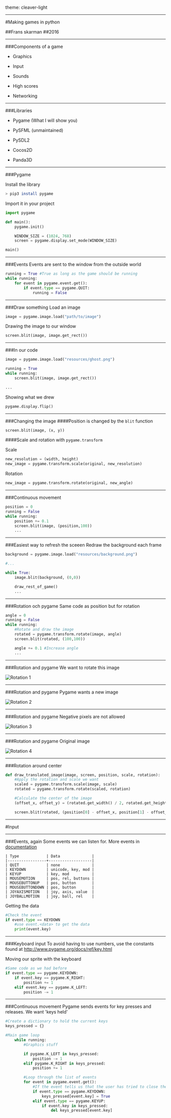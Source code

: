 <!-- theme: sjaakvandenberg/cleaver-light -->
<!--theme: jdan/cleaver-retro-->
theme: cleaver-light

---
#Making games in python

##Frans skarman
##2016

---

###Components of a game

- Graphics

- Input

- Sounds



- High scores

- Networking



---

###Libraries

- Pygame (What I will show you)

- PySFML (unmaintained)

- PySDL2

- Cocos2D

- Panda3D


---

###Pygame

Install the library
``` Bash
> pip3 install pygame
```

Import it in your project
```python
import pygame

def main():
	pygame.init()

	WINDOW_SIZE = (1024, 768)
	screen = pygame.display.set_mode(WINDOW_SIZE)

main()
```

---
###Events
Events are sent to the window from the outside world

```python
running = True #True as long as the game should be running
while running:
	for event in pygame.event.get():
		if event.type == pygame.QUIT:
			running = False
```


---
###Draw something
Load an image
```python
image = pygame.image.load("path/to/image")
```

Drawing the image to our window
```python
screen.blit(image, image.get_rect())
```
---
###In our code
```python
image = pygame.image.load("resources/ghost.png")

running = True
while running:
	screen.blit(image, image.get_rect())

...
```

Showing what we drew
```python
pygame.display.flip()
```

---


###Changing the image
####Position is changed by the `blit` function
```python
screen.blit(image, (x, y))
```

####Scale and rotation with `pygame.transform`

Scale
```python
new_resolution = (width, height)
new_image = pygame.transform.scale(original, new_resolution)
```

Rotation
```python
new_image = pygame.transform.rotate(original, new_angle)
```


---

###Continuous movement
```python
position = 0
running = False
while running:
	position += 0.1
	screen.blit(image, (position,100))
	...
```

---

###Easiest way to refresh the sceeen
Redraw the background each frame

```python
background = pygame.image.load("resources/background.png")

#...

while True:
	image.blit(background, (0,0))

	draw_rest_of_game()
	...
```


---

###Rotation och pygame
Same code as position but for rotation
```python
angle = 0
running = False
while running:
	#Rotate and draw the image
	rotated = pygame.transform.rotate(image, angle)
	screen.blit(rotated, (100,100))

	angle += 0.1 #Increase angle
	...
```


---

###Rotation and pygame
We want to rotate this image

![Rotation 1](img/rotation1.svg)

---

###Rotation and pygame
Pygame wants a new image

![Rotation 2](img/rotation2.svg)


---
###Rotation and pygame
Negative pixels are not allowed

![Rotation 3](img/rotation3.svg)

---

###Rotation and pygame
Original image

![Rotation 4](img/rotation1.svg)


---
###Rotation around center

```python
def draw_translated_image(image, screen, position, scale, rotation):
    #Apply the rotation and scale we want
    scaled = pygame.transform.scale(image, scale)
    rotated = pygame.transform.rotate(scaled, rotation)

    #Calculate the center of the image
    (offset_x, offset_y) = (rotated.get_width() / 2, rotated.get_height() / 2)

    screen.blit(rotated, (position[0] - offset_x, position[1] - offset_y))
```


---
#Input

---

###Events, again
Some events we can listen for. More events in [documentation](http://www.pygame.org/docs/ref/event.html)
```
| Type            | Data              |
|-----------------+-------------------|
| QUIT            | none              |
| KEYDOWN         | unicode, key, mod |
| KEYUP           | key, mod          |
| MOUSEMOTION     | pos, rel, buttons |
| MOUSEBUTTONUP   | pos, button       |
| MOUSEBUTTONDOWN | pos, button       |
| JOYAXISMOTION   | joy, axis, value  |
| JOYBALLMOTION   | joy, ball, rel    |
```

Getting the data
```python
#Check the event
if event.type == KEYDOWN
	#use event.<data> to get the data
	print(event.key)
```



---
###Keyboard input
To avoid having to use numbers, use the constants found at http://www.pygame.org/docs/ref/key.html

Moving our sprite with the keyboard
```python
#Same code as we had before
if event.type == pygame.KEYDOWN:
	if event.key == pygame.K_RIGHT:
		position += 1
	elif event.key == pygame.K_LEFT:
		position -= 1
```


---
###Continuous movement
Pygame sends events for key presses and releases. We want 'keys held'

```python
#Create a dictionary to hold the current keys
keys_pressed = {}

#Main game loop
    while running:
		#Graphics stuff

        if pygame.K_LEFT in keys_pressed:
            position -= 1
        elif pygame.K_RIGHT in keys_pressed:
            position += 1

        #Loop through the list of events
        for event in pygame.event.get():
            #If the event tells us that the user has tried to close the window
            if event.type == pygame.KEYDOWN:
                keys_pressed[event.key] = True
            elif event.type == pygame.KEYUP:
                if event.key in keys_pressed:
                    del keys_pressed[event.key]

```

